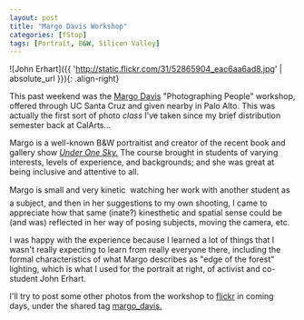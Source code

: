 ```yaml
---
layout: post
title: "Margo Davis Workshop"
categories: [fStop]
tags: [Portrait, B&W, Silicon Valley]
---
```



![John Erhart]({{ 'http://static.flickr.com/31/52865904_eac6aa6ad8.jpg' | absolute_url }}){: .align-right}

This  past weekend was the <a href="http://inquirer.stanford.edu/Fall2004/knchase/Margo.html">Margo Davis</a>  "Photographing People" workshop, offered through UC Santa Cruz and given nearby in Palo Alto. This was actually the first sort of photo <i>class</i> I've taken since my brief distribution semester back at CalArts...

Margo is a well-known B&W portraitist and creator of the recent book and gallery show <a href="http://www.throckmorton-nyc.com/Exhibitions/MargoDavis/MargoDavis_index.htm"><cite>Under One Sky.</cite></a> The course brought in students of varying interests, levels of experience, and backgrounds; and she was great at being inclusive and attentive to all.

Margo is small and very kinetic &#151; watching her work with another student as a subject, and then in her suggestions to my own shooting, I came to appreciate how that same (inate?) kinesthetic and spatial sense  could be (and was) reflected in her way of posing subjects, moving the camera, etc.

I was happy with the experience because I learned a lot of things that I wasn't really expecting to learn from really everyone there, including the formal characteristics of what Margo describes as "edge of the forest" lighting, which is what I used for the portrait at right, of activist and co-student John Erhart.

I'll try to post some other photos from the workshop to <a href="http://www.flickr.com/">flickr</a> in coming days, under the shared tag <a href="http://www.flickr.com/photos/tags/margodavis/">margo_davis.</a>
